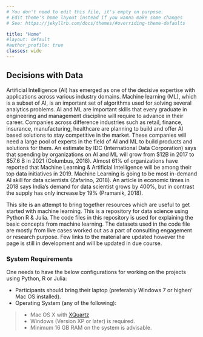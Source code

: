 ```yaml
---
# You don't need to edit this file, it's empty on purpose.
# Edit theme's home layout instead if you wanna make some changes
# See: https://jekyllrb.com/docs/themes/#overriding-theme-defaults

title: "Home"
#layout: default
#author_profile: true
classes: wide
---
```


## Decisions with Data

Artificial Intelligence (AI) has emerged as one of the decisive expertise with applications across various industry domains. Machine learning (ML), which is a subset of AI, is an important set of algorithms used for solving several analytics problems. AI and ML are important skills that every graduate in engineering and management discipline will require to advance in their career. Companies across difference industries such as retail, finance, insurance, manufacturing, healthcare are planning to build and offer AI based solutions to stay competitive in the market. These companies will need a large pool of experts in the field of AI and ML to build products and solutions for them. An estimate by IDC (International Data Corporation) says that spending by organizations on AI and ML will grow from $12B in 2017 to $57.6 B in 2021 (Columbus, 2018). Almost 61% of organizations have reported that Machine Learning & Artificial Intelligence will be among their top data initiatives in 2019. Machine Learning is going to be most in-demand AI skill for data scientists (Zafarino, 2018). An article in economic times in 2018 says India’s demand for data scientist grows by 400%, but in contrast the supply has only increase by 19% (Pramanik, 2018).

This site is an attempt to bring together resources which are useful to get started with machine learning. This is a repository for data science using Python R & Julia. The code files in this repository is used for explaining the basic concepts from machine learning. The datasets used in the code file are mostly from live cases worked out as a part of consulting engagement or research purpose.  Few links to the material are updated however the page is still in development and will be updated in due course.

### System Requirements 
One needs to have the below configurations for working on the projects using Python, R or Julia:

* Participants should bring their laptop (preferably Windows 7 or higher/ Mac OS installed). 
* Operating System (any of the following): 
> * Mac OS X with [XQuartz](https://www.xquartz.org/)
> * Windows (Version XP or later) is required. 
> * Minimum 16 GB RAM on the system is advisable.
